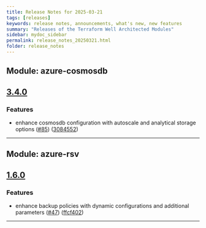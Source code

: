 ```yaml
---
title: Release Notes for 2025-03-21
tags: [releases]
keywords: release notes, announcements, what's new, new features
summary: "Releases of the Terraform Well Architected Modules"
sidebar: mydoc_sidebar
permalink: release_notes_20250321.html
folder: release_notes
---
```


## Module: azure-cosmosdb
## [3.4.0](https://github.com/CloudNationHQ/terraform-azure-cosmosdb/releases/tag/v3.4.0)


### Features

* enhance cosmosdb configuration with autoscale and analytical storage options ([#85](https://github.com/CloudNationHQ/terraform-azure-cosmosdb/issues/85)) ([3084552](https://github.com/CloudNationHQ/terraform-azure-cosmosdb/commit/3084552e3f2e075c713b0fbb29432621279a9c43))

---

## Module: azure-rsv
## [1.6.0](https://github.com/CloudNationHQ/terraform-azure-rsv/releases/tag/v1.6.0)


### Features

* enhance backup policies with dynamic configurations and additional parameters ([#47](https://github.com/CloudNationHQ/terraform-azure-rsv/issues/47)) ([ffcf402](https://github.com/CloudNationHQ/terraform-azure-rsv/commit/ffcf40292b4ab53f8411f5fd41b63612d70549e1))

---

